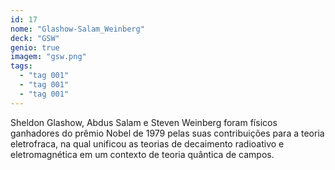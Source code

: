 ```yaml
---
id: 17
nome: "Glashow-Salam_Weinberg"
deck: "GSW"
genio: true
imagem: "gsw.png"
tags:
  - "tag 001"
  - "tag 001"
  - "tag 001"
---
```



Sheldon Glashow, Abdus Salam e Steven Weinberg foram físicos ganhadores do prêmio Nobel de 1979 pelas suas contribuições para a teoria eletrofraca, na qual unificou as teorias de decaimento radioativo e eletromagnética em um contexto de teoria quântica de campos.